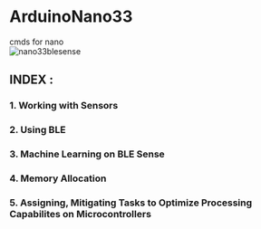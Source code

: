 # ArduinoNano33
cmds for nano  
![nano33blesense](https://user-images.githubusercontent.com/14113263/107831393-d395a180-6d42-11eb-8e4e-9743f50ff696.png)



## INDEX :  
### 1. Working with Sensors
### 2. Using BLE 
### 3. Machine Learning on BLE Sense 
### 4. Memory Allocation 
### 5. Assigning, Mitigating Tasks to Optimize Processing Capabilites on Microcontrollers 
